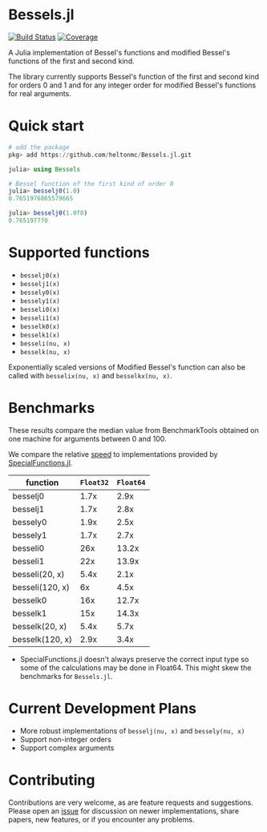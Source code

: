# Bessels.jl
[![Build Status](https://github.com/heltonmc/Bessels.jl/actions/workflows/CI.yml/badge.svg?branch=master)](https://github.com/heltonmc/Bessels.jl/actions/workflows/CI.yml?query=branch%3Amaster)
[![Coverage](https://codecov.io/gh/heltonmc/Bessels.jl/branch/master/graph/badge.svg)](https://codecov.io/gh/heltonmc/Bessels.jl)

A Julia implementation of Bessel's functions and modified Bessel's functions of the first and second kind. 

The library currently supports Bessel's function of the first and second kind for orders 0 and 1 and for any integer order for modified Bessel's functions for real arguments.

# Quick start

```julia
# add the package
pkg> add https://github.com/heltonmc/Bessels.jl.git

julia> using Bessels

# Bessel function of the first kind of order 0
julia> besselj0(1.0)
0.7651976865579665

julia> besselj0(1.0f0)
0.7651977f0
```

# Supported functions

- `besselj0(x)`
- `besselj1(x)`
- `bessely0(x)`
- `bessely1(x)`
- `besseli0(x)`
- `besseli1(x)`
- `besselk0(x)`
- `besselk1(x)`
- `besseli(nu, x)`
- `besselk(nu, x)`

Exponentially scaled versions of Modified Bessel's function can also be called with `besselix(nu, x)` and `besselkx(nu, x)`.

# Benchmarks

These results compare the median value from BenchmarkTools obtained on one machine for arguments between 0 and 100.

We compare the relative [speed](https://github.com/heltonmc/Bessels.jl/blob/master/benchmark/benchmark.jl) to implementations provided by [SpecialFunctions.jl](https://github.com/JuliaMath/SpecialFunctions.jl).

| function | `Float32` | `Float64`
| ------------- | ------------- | ------------- |
| besselj0  | 1.7x  | 2.9x
| besselj1  | 1.7x | 2.8x 
| bessely0  | 1.9x  | 2.5x
| bessely1  | 1.7x  | 2.7x
| besseli0  | 26x  | 13.2x
| besseli1  | 22x  | 13.9x
| besseli(20, x)  |   5.4x   | 2.1x  |
| besseli(120, x)  |   6x  | 4.5x  |
| besselk0  | 16x  | 12.7x
| besselk1  | 15x  | 14.3x
| besselk(20, x)  |    5.4x  | 5.7x  |
| besselk(120, x)  |   2.9x  | 3.4x  |

* SpecialFunctions.jl doesn't always preserve the correct input type so some of the calculations may be done in Float64. This might skew the benchmarks for `Bessels.jl`.

# Current Development Plans

- More robust implementations of `besselj(nu, x)` and `bessely(nu, x)`
- Support non-integer orders
- Support complex arguments

# Contributing 

Contributions are very welcome, as are feature requests and suggestions. Please open an [issue](https://github.com/heltonmc/Bessels.jl/issues/new) for discussion on newer implementations, share papers, new features, or if you encounter any problems.
 
